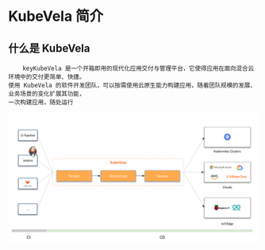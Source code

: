 # KubeVela 简介

## 什么是 KubeVela
        keyKubeVela 是一个开箱即用的现代化应用交付与管理平台，它使得应用在面向混合云环境中的交付更简单、快捷。
    使用 KubeVela 的软件开发团队，可以按需使用云原生能力构建应用，随着团队规模的发展、业务场景的变化扩展其功能，
    一次构建应用，随处运行

![alt 属性文本](./images/img.png)